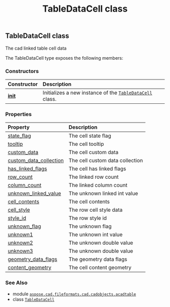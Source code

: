 ﻿---
title: TableDataCell class
second_title: Aspose.CAD for Python via .NET API References
description: 
type: docs
weight: 80
url: /python-net/aspose.cad.fileformats.cad.cadobjects.acadtable/tabledatacell/
is_root: false
---

## TableDataCell class

The cad linked table cell data



The TableDataCell type exposes the following members:

### Constructors
| Constructor | Description |
| :- | :- |
| [__init__](/cad/python-net/aspose.cad.fileformats.cad.cadobjects.acadtable/tabledatacell/__init__/#) | Initializes a new instance of the [`TableDataCell`](/cad/python-net/aspose.cad.fileformats.cad.cadobjects.acadtable/tabledatacell) class. |


### Properties
| Property | Description |
| :- | :- |
| [state_flag](/cad/python-net/aspose.cad.fileformats.cad.cadobjects.acadtable/tabledatacell/state_flag) | The cell state flag |
| [tooltip](/cad/python-net/aspose.cad.fileformats.cad.cadobjects.acadtable/tabledatacell/tooltip) | The cell tooltip |
| [custom_data](/cad/python-net/aspose.cad.fileformats.cad.cadobjects.acadtable/tabledatacell/custom_data) | The cell custom data |
| [custom_data_collection](/cad/python-net/aspose.cad.fileformats.cad.cadobjects.acadtable/tabledatacell/custom_data_collection) | The cell custom data collection |
| [has_linked_flags](/cad/python-net/aspose.cad.fileformats.cad.cadobjects.acadtable/tabledatacell/has_linked_flags) | The cell has linked flags |
| [row_count](/cad/python-net/aspose.cad.fileformats.cad.cadobjects.acadtable/tabledatacell/row_count) | The linked row count |
| [column_count](/cad/python-net/aspose.cad.fileformats.cad.cadobjects.acadtable/tabledatacell/column_count) | The linked column count |
| [unknown_linked_value](/cad/python-net/aspose.cad.fileformats.cad.cadobjects.acadtable/tabledatacell/unknown_linked_value) | The unknown linked int value |
| [cell_contents](/cad/python-net/aspose.cad.fileformats.cad.cadobjects.acadtable/tabledatacell/cell_contents) | The cell contents |
| [cell_style](/cad/python-net/aspose.cad.fileformats.cad.cadobjects.acadtable/tabledatacell/cell_style) | The row cell style data |
| [style_id](/cad/python-net/aspose.cad.fileformats.cad.cadobjects.acadtable/tabledatacell/style_id) | The row style id |
| [unknown_flag](/cad/python-net/aspose.cad.fileformats.cad.cadobjects.acadtable/tabledatacell/unknown_flag) | The unknown flag |
| [unknown1](/cad/python-net/aspose.cad.fileformats.cad.cadobjects.acadtable/tabledatacell/unknown1) | The unknown int value |
| [unknown2](/cad/python-net/aspose.cad.fileformats.cad.cadobjects.acadtable/tabledatacell/unknown2) | The unknown double value |
| [unknown3](/cad/python-net/aspose.cad.fileformats.cad.cadobjects.acadtable/tabledatacell/unknown3) | The unknown double value |
| [geometry_data_flags](/cad/python-net/aspose.cad.fileformats.cad.cadobjects.acadtable/tabledatacell/geometry_data_flags) | The geometry data flags |
| [content_geometry](/cad/python-net/aspose.cad.fileformats.cad.cadobjects.acadtable/tabledatacell/content_geometry) | The cell content geometry |



### See Also
* module [`aspose.cad.fileformats.cad.cadobjects.acadtable`](..)
* class [`TableDataCell`](/cad/python-net/aspose.cad.fileformats.cad.cadobjects.acadtable/tabledatacell)
